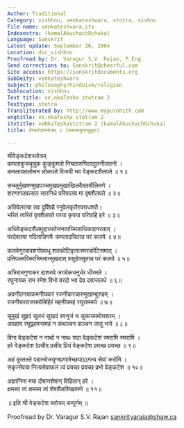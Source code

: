 ```yaml
---
Author: Traditional
Category: vishhnu, venkateshwara, stotra, vishnu
File name: venkateshvara.itx
Indexextra: (kamalAkuchachUchuka)
Language: Sanskrit
Latest update: September 26, 2004
Location: doc_vishhnu
Proofread by: Dr. Varagur S.V. Rajan, P.Eng.
Send corrections to: Sanskrit@cheerful.com
Site access: https://sanskritdocuments.org
SubDeity: venkateshwara
Subject: philosophy/hinduism/religion
Sublocation: vishhnu
Text title: ve.nkaTesha stotram 2
Texttype: stotra
Transliterated by: http://www.mypurohith.com
engtitle: ve.nkaTesha stotram 2
itxtitle: veNkaTeshastotram 2 (kamalAkuchachUchuka)
title: वेण्कटेशस्तोत्रम् २ (कमलाकुचचूचुक)

---
```

  
 श्रीवेङ्कटेशस्तोत्रम्   
कमलाकुचचूचुक कुङ्कुमतो नियतारुणितातुलनीलतनो ।  
कमलायतलोचन लोकपते विजयी भव वेङ्कटशैलपते ॥ १॥  
  
सचतुर्मुखषण्मुखपञ्चमुखप्रमुखाखिलदैवतमौलिमणे ।  
शरणागतवत्सल सारनिधे परिपालय मां वृषशैलपते ॥ २॥  
  
अतिवेलतया तव दुर्विषहै रनुवेलकृतैरपराधशतै।  
भरितं त्वरितं वृषशैलपते परया कृपया परिपाहि हरे ॥ ३॥  
  
अधिवेङ्कटशैलमुदारमतेजनताभिमताधिकदानरतात् ।  
परदेवतया गदितान्निगमैः कमलादयितान्न परं कलये ॥ ४॥  
  
कलवेणुरवावशगोपवधू शतकोटिवृतात्स्मरकोटिसमात् ।  
प्रतिपल्लविकाभिमतात्सुखदात् वसुदेवसुतान्न परं कलये ॥ ५॥  
  
अभिरामगुणाकर दाशरथे जगदेकधनुर्धर धीरमते ।  
रघुनायक राम रमेश विभो वरदो भव देव दयाजलधे ॥ ६॥  
  
अवनीतनयाकमनीयकरं रजनीकरचारुमुखाम्बुरुहम् ।  
रजनीचरराजतमोमिहिरं महनीयमहं रघुराममये ॥ ७॥  
  
सुमुखं सुहृदं सुलभं सुखदं स्वनुजं च सुकायममोघशरम् ।  
अपहाय रघूद्वहमन्यमहं न कथञ्चन कञ्चन जातु भजे ॥ ८॥  
  
विना वेङ्कटेशं न नाथो न नाथः सदा वेङ्कटेशं स्मरामि स्मरामि ।  
हरे वेङ्कटेश !प्रसीद प्रसीद प्रियं वेङ्कटेश प्रयच्छ प्रयच्छ ॥ ९॥  
  
अहं दूरतस्ते पदाम्भोजयुग्मप्रणामेच्छयाऽऽगत्य सेवां करोमि ।  
सकृत्सेवया नित्यसेवाफलं त्वं प्रयच्छ प्रयच्छ प्रभो वेङ्कटेश ॥ १०॥  
  
अज्ञानिना मया दोषानशेषान् विहितान् हरे ।  
क्षमस्व त्वं क्षमस्व त्वं शेषशैलशिखामणे ॥ ११॥  
  
॥ इति श्री वेङ्कटेश स्तोत्रम् सम्पूर्णम् ॥  
  
  
Proofread by Dr. Varagur S.V. Rajan  sankrityaraja@shaw.ca  
  
